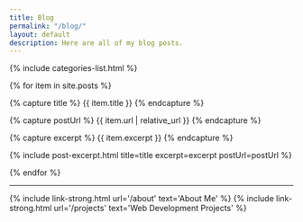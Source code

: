 ```yaml
---
title: Blog
permalink: "/blog/"
layout: default
description: Here are all of my blog posts.
---
```


{% include categories-list.html %}

{% for item in site.posts %}

  {% capture title %}
    {{ item.title }}
  {% endcapture %}

  {% capture postUrl %}
    {{ item.url | relative_url }}
  {% endcapture %}

  {% capture excerpt %}
    {{ item.excerpt }}
  {% endcapture %}

  {% include post-excerpt.html 
    title=title 
    excerpt=excerpt
    postUrl=postUrl
  %}

{% endfor %}

<hr/>

{% include link-strong.html url='/about' text='About Me' %}
{% include link-strong.html url='/projects' text='Web Development Projects' %}
